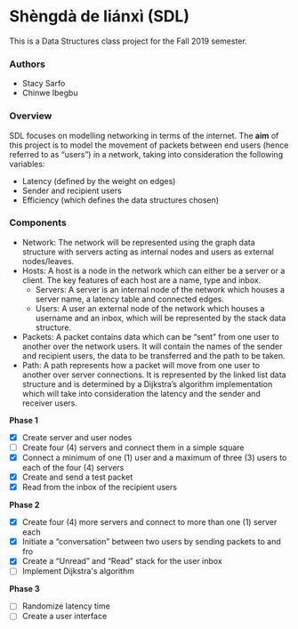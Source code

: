 # Shèngdà de liánxì (SDL)
This is a Data Structures class project for the Fall 2019 semester. 

### Authors
* Stacy Sarfo 
* Chinwe Ibegbu 

### Overview
SDL focuses on modelling networking in terms of the internet. The __aim__ of this project is to model the movement of packets between end users (hence referred to as “users”) in a network, taking into consideration the following variables:
* Latency (defined by the weight on edges)
* Sender and recipient users
* Efficiency (which defines the data structures chosen)

### Components
* Network: The network will be represented using the graph data structure with servers acting as internal nodes and users as external nodes/leaves. 
* Hosts: A host is a node in the network which can either be a server or a client. The key features of each  host are a name, type and inbox.
  * Servers: A server is an internal node of the network which houses a server name, a latency table and connected edges.
  * Users: A user an external node of the network which houses a username and an inbox, which will be represented by the stack data structure.
* Packets: A packet contains data which can be “sent” from one user to another over the network users. It will contain the names of the sender and recipient users, the data to be transferred and the path to be taken.
* Path: A path represents how a packet will move from one user to another over server connections. It is represented by the linked list data structure and is determined by a Dijkstra’s algorithm implementation which will take into consideration the latency and the sender and receiver users.

__Phase 1__
- [x] Create server and user nodes
- [ ] Create four (4) servers and connect them in a simple square
- [x] Connect a minimum of one (1) user and a maximum of three (3) users to each of the four (4) servers
- [x] Create and send a test packet
- [x] Read from the inbox of the recipient users

__Phase 2__
- [x] Create four (4) more servers and connect to more than one (1) server each
- [x] Initiate a “conversation” between two users by sending packets to and fro
- [x] Create a “Unread” and “Read” stack for the user inbox
- [ ] Implement Dijkstra's algorithm

__Phase 3__
- [ ] Randomize latency time
- [ ] Create a user interface
